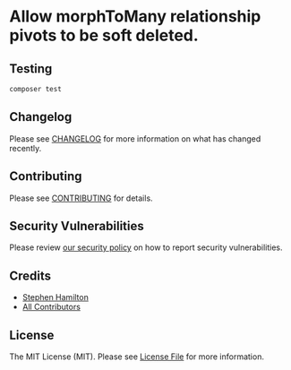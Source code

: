 # Allow morphToMany relationship pivots to be soft deleted.

## Testing

```bash
composer test
```

## Changelog

Please see [CHANGELOG](CHANGELOG.md) for more information on what has changed recently.

## Contributing

Please see [CONTRIBUTING](CONTRIBUTING.md) for details.

## Security Vulnerabilities

Please review [our security policy](../../security/policy) on how to report security vulnerabilities.

## Credits

- [Stephen Hamilton](https://github.com/totov)
- [All Contributors](../../contributors)

## License

The MIT License (MIT). Please see [License File](LICENSE.md) for more information.
